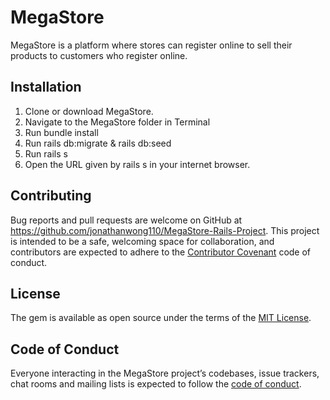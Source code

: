 # MegaStore

MegaStore is a platform where stores can register online to sell their products to customers who register online.

## Installation

1.	Clone or download MegaStore.
2.	Navigate to the MegaStore folder in Terminal
3.	Run bundle install
4.	Run rails db:migrate & rails db:seed
5.	Run rails s
6.	Open the URL given by rails s in your internet browser.


## Contributing

Bug reports and pull requests are welcome on GitHub at https://github.com/jonathanwong110/MegaStore-Rails-Project. This project is intended to be a safe, welcoming space for collaboration, and contributors are expected to adhere to the [Contributor Covenant](http://contributor-covenant.org) code of conduct.

## License

The gem is available as open source under the terms of the [MIT License](https://opensource.org/licenses/MIT).

## Code of Conduct
	
Everyone interacting in the MegaStore project’s codebases, issue trackers, chat rooms and mailing lists is expected to follow the [code of conduct](https://github.com/jonathanwong110/MegaStore-Rails-Project).
